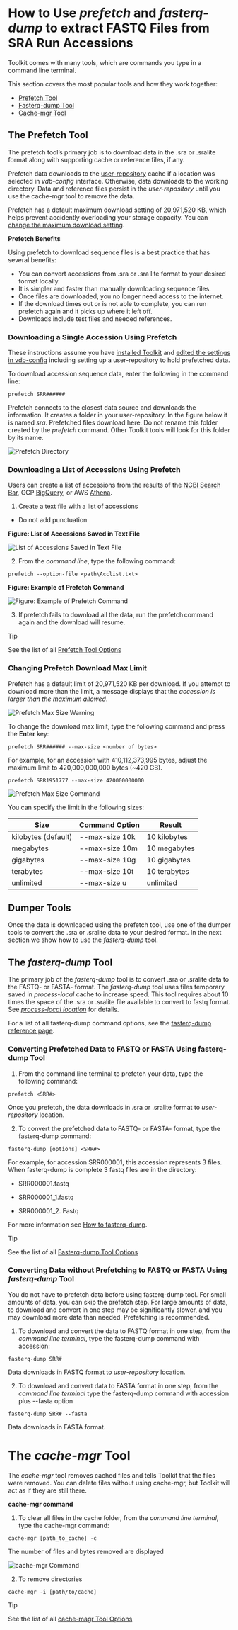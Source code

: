 # How to Use _prefetch_ and _fasterq-dump_ to extract FASTQ Files from SRA Run Accessions

Toolkit comes with many tools, which are commands you type in a command line terminal.

This section covers the most popular tools and how they work together:
* [Prefetch Tool](#the-prefetch-tool)
* [Fasterq-dump Tool](#the-fasterq-dump-tool)    
* [Cache-mgr Tool](#the-cache-mgr-tool)
  
## The Prefetch Tool

The prefetch tool’s primary job is to download data in the .sra or .sralite format along with supporting cache or reference files, if any. 

Prefetch data downloads to the [user-repository](03.-Review-and-Adjust-Toolkit-Settings.md) cache if a location was selected in _vdb-config_ interface. Otherwise, data downloads to the working directory. Data and reference files persist in the _user-repository_ until you use the cache-mgr tool to remove the data. 

Prefetch has a default maximum download setting of 20,971,520 KB, which helps prevent accidently overloading your storage capacity. You can [change the maximum download setting](#changing-prefetch-download-max-limit).


**Prefetch Benefits**

Using prefetch to download sequence files is a best practice that has several benefits:
* You can convert accessions from .sra or .sra lite format to your desired format locally.
* It is simpler and faster than manually downloading sequence files.
* Once files are downloaded, you no longer need access to the internet.
* If the download times out or is not able to complete, you can run prefetch again and it picks up where it left off.
* Downloads include test files and needed references.

### Downloading a Single Accession Using Prefetch

These instructions assume you have [installed Toolkit](02.-Downloading-SRA-Toolkit.md) and [edited the settings in vdb-config](03.-Review-and-Adjust-Toolkit-Settings.md#review-and-adjust-toolkit-settings) including setting up a user-repository to hold prefetched data.

To download accession sequence data, enter the following in the command line:

`prefetch SRR######`

Prefetch connects to the closest data source and downloads the information. It creates a folder in your user-repository. In the figure below it is named _sra_. Prefetched files download here. Do not rename this folder created by the _prefetch_ command. Other Toolkit tools will look for this folder by its name.

![Prefetch Directory](/images/05/prefect-dir.png)

### Downloading a List of Accessions Using Prefetch 

Users can create a list of accessions from the results of the [NCBI Search Bar](https://www.ncbi.nlm.nih.gov/sra/docs/srasearch/), GCP [BigQuery](https://www.ncbi.nlm.nih.gov/sra/docs/sra-bigquery-examples/), or AWS [Athena](https://www.ncbi.nlm.nih.gov/sra/docs/sra-athena-examples/). 

1. Create a text file with a list of accessions

  - Do not add punctuation

**Figure: List of Accessions Saved in Text File**

![List of Accessions Saved in Text File](images/05/accession_list-txt.png)

2. From the _command line_, type the following command: 

 `prefetch --option-file <path\Acclist.txt>`

**Figure: Example of Prefetch Command**

![Figure: Example of Prefetch Command](images/05/prefetch-command.png)

3. If prefetch fails to download all the data, run the prefetch command again and the download will resume.  

> [!TIP]
> See the list of all [Prefetch Tool Options](toolkit-tools-options.md#prefetch)

### Changing Prefetch Download Max Limit 

Prefetch has a default limit of 20,971,520 KB per download. If you attempt to download more than the limit, a message displays that the _accession is larger than the maximum allowed_.

![Prefetch Max Size Warning](images/05/prefetch-warning.png)

To change the download max limit, type the following command and press the **Enter** key: 

`prefetch SRR###### --max-size <number of bytes>`

  For example, for an accession with 410,112,373,995 bytes, adjust the maximum limit to 420,000,000,000 bytes (~420 GB). 

  `prefetch SRR1951777 --max-size 420000000000`  

  ![Prefetch Max Size Command](images/05/prefetch-max-size.png)

  You can specify the limit in the following sizes:

  | Size | Command Option | Result |
  | --- | --- | --- |
  | kilobytes (default) | --max-size 10k |  10 kilobytes |
  | megabytes | --max-size 10m | 10 megabytes  |
  | gigabytes  | --max-size 10g   |  10 gigabytes |
  | terabytes | --max-size 10t  | 10 terabytes |
  | unlimited | --max-size u |  unlimited |

  ## Dumper Tools 
  
Once the data is downloaded using the prefetch tool, use one of the dumper tools to convert the .sra or .sralite data to your desired format. In the next section we show how to use the _fasterq-dump_ tool.



## The _fasterq-dump_ Tool 

The primary job of the _fasterq-dump_ tool is to convert .sra or .sralite data to the FASTQ- or FASTA- format. The _fasterq-dump_ tool uses files temporary saved in _process-local_ cache to increase speed. This tool requires about 10 times the space of the .sra or .sralite file available to convert to fastq format. See [_process-local location_](03.-Review-and-Adjust-Toolkit-Settings.md) for details. 

For a list of all fasterq-dump command options, see the [fasterq-dump reference page](toolkit-tools-options.md#fasterq-dump). 

### Converting Prefetched Data to FASTQ or FASTA Using fasterq-dump Tool 

1. From the command line terminal to prefetch your data, type the following command:
   
 `prefetch <SRR#>`


Once you prefetch, the data downloads in .sra or .sralite format to _user-repository_ location. 

2. To convert the prefetched data to FASTQ- or FASTA- format, type the fasterq-dump command: 

`fasterq-dump [options] <SRR#>`

For example, for accession SRR000001, this accession represents 3 files. When fasterq-dump is complete 3 fastq files are in the directory: 

* SRR000001.fastq 

* SRR000001_1.fastq 

* SRR000001_2. Fastq 

For more information see [How to fasterq-dump](https://github.com/ncbi/sra-tools/wiki/HowTo:-fasterq-dump). 


 > [!TIP]
> See the list of all [Fasterq-dump Tool Options](toolkit-tools-options.md#fasterq-dump)

### Converting Data without Prefetching to FASTQ or FASTA Using _fasterq-dump_ Tool 

You do not have to prefetch data before using fasterq-dump tool. For small amounts of data, you can skip the prefetch step. For large amounts of data, to download and convert in one step may be significantly slower, and you may download more data than needed. Prefetching is recommended. 

1. To download and convert the data to FASTQ format in one step, from the _command line terminal_, type the fasterq-dump command with accession: 

`fasterq-dump SRR#` 

Data downloads in FASTQ format to _user-repository_ location. 

2. To download and convert data to FASTA format in one step, from the _command line terminal_ type the fasterq-dump command with accession plus --fasta option 

`fasterq-dump SRR# --fasta`

Data downloads in FASTA format. 

# The _cache-mgr_ Tool 

The _cache-mgr_ tool removes cached files and tells Toolkit that the files were removed. You can delete files without using cache-mgr, but Toolkit will act as if they are still there.  

**cache-mgr command**

1. To clear all files in the cache folder, from the _command line terminal_, type the cache-mgr command: 

`cache-mgr [path_to_cache] -c`    

The number of files and bytes removed are displayed 

![_cache-mgr_ Command](images/05/cache-mgr-command.png)

2. To remove directories 

`cache-mgr -i [path/to/cache]`  

> [!TIP]
> See the list of all [cache-magr Tool Options](toolkit-tools-options.md#cache-mgr)






